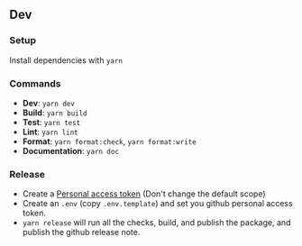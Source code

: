 ## Dev

### Setup

Install dependencies with `yarn`

### Commands

- **Dev**: `yarn dev`
- **Build**: `yarn build`
- **Test**: `yarn test`
- **Lint**: `yarn lint`
- **Format**: `yarn format:check`, `yarn format:write`
- **Documentation**: `yarn doc`

### Release

- Create a [Personal access token](https://github.com/settings/tokens/new?scopes=repo&description=release-it) (Don't change the default scope)
- Create an `.env` (copy `.env.template`) and set you github personal access token.
- `yarn release` will run all the checks, build, and publish the package, and publish the github release note.
